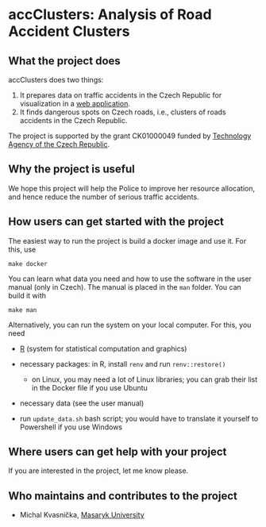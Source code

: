 # accClusters: Analysis of Road Accident Clusters

## What the project does

accClusters does two things:

1.  It prepares data on traffic accidents in the Czech Republic for visualization in a [web application](https://github.com/s-mikula/trafficacc).
2.  It finds dangerous spots on Czech roads, i.e., clusters of roads accidents in the Czech Republic.

The project is supported by the grant CK01000049 funded by [Technology Agency of the Czech Republic](https://www.tacr.cz/en/).

## Why the project is useful

We hope this project will help the Police to improve her resource allocation, and hence reduce the number of serious traffic accidents.

## How users can get started with the project

The easiest way to run the project is build a docker image and use it. For this, use

```{bash}
make docker
```

You can learn what data you need and how to use the software in the user manual (only in Czech). The manual is placed in the `man` folder. You can build it with

```{bash}
make man
```

Alternatively, you can run the system on your local computer. For this, you need

-   [R](https://cran.r-project.org/) (system for statistical computation and graphics)

-   necessary packages: in R, install `renv` and run `renv::restore()`

    -   on Linux, you may need a lot of Linux libraries; you can grab their list in the Docker file if you use Ubuntu

-   necessary data (see the user manual)

-   run `update_data.sh` bash script; you would have to translate it yourself to Powershell if you use Windows

## Where users can get help with your project

If you are interested in the project, let me know please.

## Who maintains and contributes to the project

-   Michal Kvasnička, [Masaryk University](https://www.muni.cz/en)
